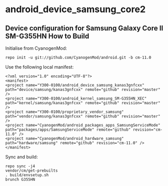 android_device_samsung_core2
============================

Device configuration for Samsung Galaxy Core II SM-G355HN
How to Build
---------------

Initialise from CyanogenMod:

    repo init -u git://github.com/CyanogenMod/android.git -b cm-11.0

Use the following local manifest:

    <?xml version="1.0" encoding="UTF-8"?>
    <manifest>
    <project name="Y300-0100/android_device_samsung_kanas3gnfcxx" path="device/samsung/kanas3gnfcxx" remote="github" revision="master" />
    <project name="Y300-0100/android_kernel_samsung_SM-G355HN_XEC" path="kernel/samsung/kanas3gnfcxx" remote="github" revision="master" />
    <project name="Y300-0100/proprietary_vendor_samsung" path="vendor/samsung/kanas3gnfcxx" remote="github" revision="master" />
    <project name="CyanogenMod/android_packages_apps_SamsungServiceMode" path="packages/apps/SamsungServiceMode" remote="github" revision="cm-11.0" />
    <project name="CyanogenMod/android_hardware_samsung" path="hardware/samsung" remote="github" revision="cm-11.0" />
    </manifest>


Sync and build:

    repo sync -j4
    vendor/cm/get-prebuilts
    . build/envsetup.sh
    brunch G355HN

